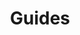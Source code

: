 ---
grand_parent: Produce Accounting
has_children: true
layout: default
nav_order: 52900
parent: Produce Accounting
title: Guides
---